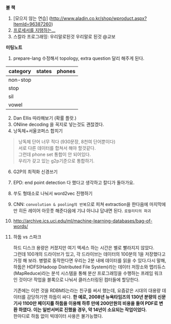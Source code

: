 **볼 책**  <br/>

1. [모으지 않는 연습] (http://www.aladin.co.kr/shop/wproduct.aspx?ItemId=96387260) <br/>
2. [프로세서를 지탱하는...](http://www.aladin.co.kr/shop/wproduct.aspx?ItemId=13772806)
3. 스칼라 프로그래밍:  우리말로된것 우리말로 된것 @교보


**미팅노트**<br/>

1. prepare-lang 수정해서 topology, extra question 달리 해주게 된다.

| category | states| phones |   
|----------|------|------|
|non-stop |
| stop |
| sil |
| vowel |


2. Dan Ellis 따라해보기 (확률 플랏.)
3. ONline decoding 을 꼭지로 넣는것도 괜찮겠다.
4. 낭독체+서울코퍼스 합치기 <br/>

>낭독체 단어 너무 적다 (930문장, 8천여 단어뿐이다) <br/> 서로 다른 데이터를 합쳐서 해야 할것같다. <br/> 그런데 phone set 통합이 안 되어있다. <br/>우리가 갖고 있는 g2p기준으로 통합하기. <br/>

6. G2P의 최적화 신경쓰기

7. EPD: end point detection 다 했다고 생각하고 칼디가 돌아가요.

8. 쑤도 형태소로 나눠서 word2vec 진행하기

9. CNN: `convolution & pooling의 반복`으로 피쳐 extraction을 한다음에 마지막에만 히든 레이어 아웃풋 해준다음에 기냐 아니냐 답내면 된다.
    `로컬리티의 파괴`
   
10. http://archive.ics.uci.edu/ml/machine-learning-databases/bag-of-words/ 
11. 하둡 vs 스파크

	하드 디스크 용량은 커졌지만 여기 엑세스 하는 시간은 별로 빨라지지 않았다.<br/>
	그런데 100개의 드라이브가 있고, 각 드라이브는 데이터의 100분의 1을 저장했다고 가정 해 보라. 병렬로 동작한다면 우리는 2분 내에 데이터를 	읽을 수 있다.다시 말해, 하둡은 HDFS(Hadoop Distributed File System)라는 데이터 저장소와 맵리듀스(MapReduce)라는 분석 시스템을 통해 분산 프로그래밍을 수행하는 프레임 워크 인 것이다! 작업을 블록으로 나눠서 클러스터링된 컴터들에 할당한다.
	
	기존에는 이런 것을 RDBMS는라는 친구를 써서 했는데, 요즘같은 시대의 대용량 데이터를 감당하기엔 하둡이 싸다. **한 예로, 2008년 뉴욕타임즈의 130년 분량의 신문기사 1100만 페이지를 하둡을 이용해 하루 만에 200만원의 비용을 들여 PDF로 변환 하였다. 이는 일반서버로 진했을 경우, 약 14년이 소요되는 작업이었다.** <br/> 한마디로 하둡 없이 빅데이터 사용은 불가능했다.



